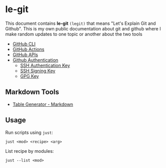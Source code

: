 # le-git

This document contains **le-git** `(legit)` that means "Let's Explain Git and Github". This is my own public documentation about git and github where I make random updates to one topic or another about the two tools

<!-- TOC -->

- [GitHub CLI](https://github.com/lbrealdev/le-git/tree/master/github-cli)
- [GitHub Actions](https://github.com/lbrealdev/le-git/tree/master/github-actions)
- [GitHub APIs](https://github.com/lbrealdev/le-git/tree/master/github-api)
- [Github Authentication](https://github.com/lbrealdev/le-git/blob/master/github-auth/README.md)
    - [SSH Authentication Key](https://github.com/lbrealdev/le-git/blob/master/github-auth/github_ssh_key.md)
    - [SSH Signing Key](https://github.com/lbrealdev/le-git/blob/master/github-auth/github_ssh_signing_key.md)
    - [GPG Key](https://github.com/lbrealdev/le-git/blob/master/github-auth/github_gpg_key.md)


## Markdown Tools

- [Table Generator - Markdown](https://www.tablesgenerator.com/markdown_tables#)

## Usage

Run scripts using `just`:
```shell
just <mod> <recipe> <arg>
```

List recipe by modules:
```shell
just --list <mod>
```

